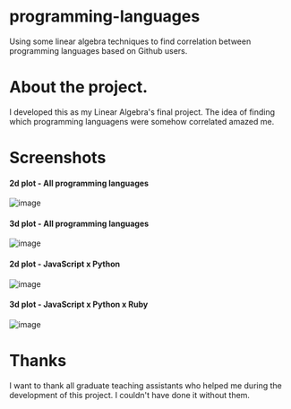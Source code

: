 # programming-languages
Using some linear algebra techniques to find correlation between programming languages based on Github users.

# About the project.
I developed this as my Linear Algebra's final project.
The idea of finding which programming languagens were somehow correlated amazed me.

# Screenshots
#### 2d plot - All programming languages
![image](https://user-images.githubusercontent.com/24783497/41815945-0a434364-774f-11e8-9043-d6743a07de44.png)

#### 3d plot - All programming languages
![image](https://user-images.githubusercontent.com/24783497/41815956-37bc0b82-774f-11e8-9522-e3a4c67c76ac.png)

#### 2d plot - JavaScript x Python
![image](https://user-images.githubusercontent.com/24783497/41815965-9493f3ec-774f-11e8-86e9-6f2f58e1b8ff.png)

#### 3d plot - JavaScript x Python x Ruby
![image](https://user-images.githubusercontent.com/24783497/41815972-b5248d38-774f-11e8-8a45-c17a0d977ca1.png)


# Thanks
I want to thank all graduate teaching assistants who helped me during the development of this project. I couldn't have done it without them.
